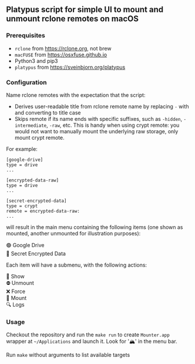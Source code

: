 ## Platypus script for simple UI to mount and unmount rclone remotes on macOS

### Prerequisites

- `rclone` from https://rclone.org, not brew
- `macFUSE` from https://osxfuse.github.io
- Python3 and pip3
- `platypus` from https://sveinbjorn.org/platypus

### Configuration

Name rclone remotes with the expectation that the script: 
- Derives user-readable title from rclone remote name by replacing `-` with ` ` and converting to title case
- Skips remote if its name ends with specific suffixes, such as `-hidden`, `-intermediate`, `-raw`, etc. This is handy when using crypt remote: you would not want to manually mount the underlying raw storage, only mount crypt remote.

For example: 

```
[google-drive]
type = drive
...

[encrypted-data-raw]
type = drive
...

[secret-encrypted-data]
type = crypt
remote = encrypted-data-raw:
...
```

will result in the main menu containing the following items (one shown as mounted, another unmounted for illustration purposes):

🟢  Google Drive	<br>
🔴  Secret Encrypted Data<br>

Each item will have a submenu, with the following actions: 

📂 Show<br>
⛔️ Unmount<br>
❌ Force<br>
🎣 Mount<br>
🔍 Logs<br>

### Usage

Checkout the repository and run the `make run` to create `Mounter.app` wrapper at `~/Applications` and launch it. Look for '🏔' in the menu bar.

Run `make` without arguments to list available targets

